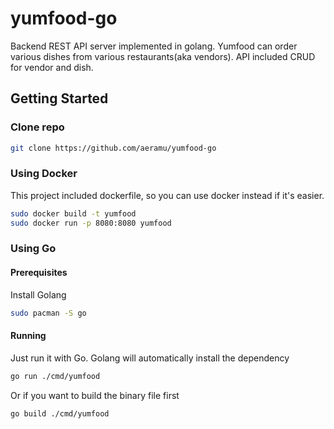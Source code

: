 # yumfood-go
Backend REST API server implemented in golang. Yumfood can order various dishes
from various restaurants(aka vendors). API included CRUD for vendor and dish.
## Getting Started
### Clone repo
```bash
git clone https://github.com/aeramu/yumfood-go
```
### Using Docker
This project included dockerfile, so you can use docker instead if it's easier.
```bash
sudo docker build -t yumfood
sudo docker run -p 8080:8080 yumfood
```
### Using Go
#### Prerequisites
Install Golang
```bash
sudo pacman -S go
```
#### Running
Just run it with Go. Golang will automatically install the dependency
```bash
go run ./cmd/yumfood
```
Or if you want to build the binary file first
```bash
go build ./cmd/yumfood
```